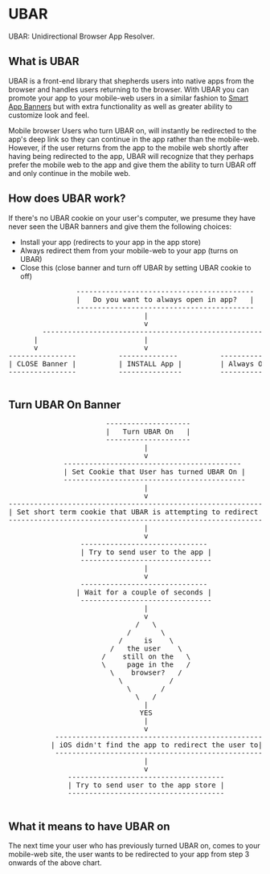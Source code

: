 UBAR
=====
UBAR: Unidirectional Browser App Resolver.


What is UBAR
-------------
UBAR is a front-end library that shepherds users into native apps from the browser and handles users returning to the browser.
With UBAR you can promote your app to your mobile-web users in a similar fashion to [Smart App Banners](https://developer.apple.com/library/ios/documentation/AppleApplications/Reference/SafariWebContent/PromotingAppswithAppBanners/PromotingAppswithAppBanners.html) but with extra functionality as well as greater ability to customize look and feel.

Mobile browser Users who turn UBAR on, will instantly be redirected to the app's deep link so they can continue in the app rather than the mobile-web.
However, if the user returns from the app to the mobile web shortly after having being redirected to the app, UBAR will recognize that they perhaps prefer the mobile web to the app and give them the ability to turn UBAR off and only continue in the mobile web.


How does UBAR work?
-------------------
If there's no UBAR cookie on your user's computer, we presume they have never seen the UBAR banners and give them the following choices:
* Install your app (redirects to your app in the app store)
* Always redirect them from your mobile-web to your app (turns on UBAR)
* Close this (close banner and turn off UBAR by setting UBAR cookie to off)

<pre>
                ------------------------------------------
                |   Do you want to always open in app?   |
                ------------------------------------------
                                |
                                v
        -----------------------------------------------------
      |                         |                           |
      v                         v                           v
----------------          --------------          ---------------------
| CLOSE Banner |          | INSTALL App |         | Always OPEN IN APP |
----------------          ---------------         ----------------------

</pre>


Turn UBAR On Banner
--------------------
<pre>
                       --------------------
                       |   Turn UBAR On   |
                       --------------------
                                |
                                v
             ------------------------------------------
             | Set Cookie that User has turned UBAR On |
             -------------------------------------------
                                |
                                v
-------------------------------------------------------------------
| Set short term cookie that UBAR is attempting to redirect to app |
--------------------------------------------------------------------
                                |
                                v
                 ------------------------------
                 | Try to send user to the app |
                 -------------------------------
                                |
                                v
                 ------------------------------
                | Wait for a couple of seconds |
                 -------------------------------
                                |
                                v
                              /   \
                            /       \
                          /     is    \
                        /   the user    \
                      /    still on the   \
                      \     page in the   /
                        \    browser?   /
                          \           /
                            \       /
                              \   /
                                |
                               YES
                                |
                                v
           -------------------------------------------------
          | iOS didn't find the app to redirect the user to|
           -------------------------------------------------
                                |
                                v
              -------------------------------------
              | Try to send user to the app store |
              -------------------------------------

</pre>

What it means to have UBAR on
------------------------------
The next time your user who has previously turned UBAR on, comes to your mobile-web site, the user wants to be redirected to your app from step 3 onwards of the above chart.
